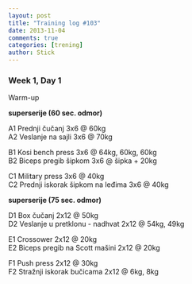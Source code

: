```yaml
---
layout: post
title: "Training log #103"
date: 2013-11-04
comments: true
categories: [trening]
author: Stick
---
```


### Week 1, Day 1  

Warm-up  

**superserije (60 sec. odmor)**  

A1 Prednji čučanj 3x6 @ 60kg  
A2 Veslanje na sajli 3x6 @ 70kg  

B1 Kosi bench press 3x6 @ 64kg, 60kg, 60kg  
B2 Biceps pregib šipkom 3x6 @ šipka + 20kg  

C1 Military press 3x6 @ 40kg  
C2 Prednji iskorak šipkom na leđima 3x6 @ 40kg  

**superserije (75 sec. odmor)** 

D1 Box čučanj 2x12 @ 50kg  
D2 Veslanje u pretklonu - nadhvat 2x12 @ 54kg, 49kg  

E1 Crossower 2x12 @ 20kg  
E2 Biceps pregib na Scott mašini 2x12 @ 20kg  
 
F1 Push press 2x12 @ 30kg  
F2 Stražnji iskorak bučicama 2x12 @ 6kg, 8kg  